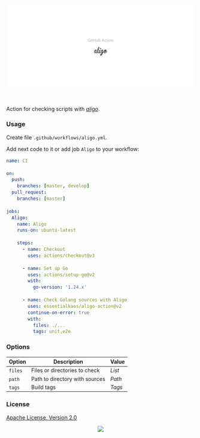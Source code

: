 <p align="center"><a href="#readme"><img src=".github/images/card.svg"/></a></p>

<br/>

Action for checking scripts with [_aligo_](https://kaos.sh/aligo).

### Usage

Create file `.github/workflows/aligo.yml`.

Add next code to it or add job `Aligo` to your workflow:

```yml
name: CI

on:
  push:
    branches: [master, develop]
  pull_request:
    branches: [master]

jobs:
  Aligo:
    name: Aligo
    runs-on: ubuntu-latest

    steps:
      - name: Checkout
        uses: actions/checkout@v3

      - name: Set up Go
        uses: actions/setup-go@v2
        with:
          go-version: '1.24.x'

      - name: Check Golang sources with Aligo
        uses: essentialkaos/aligo-action@v2
        continue-on-error: true
        with:
          files: ./...
          tags: unit,e2e

```

### Options

| Option | Description | Value |
|--------|-------------|--------|
| `files` | Files or directories to check | _List_ |
| `path` | Path to directory with sources | _Path_ |
| `tags` | Build tags | _Tags_ |

### License

[Apache License, Version 2.0](https://www.apache.org/licenses/LICENSE-2.0)

<p align="center"><a href="https://essentialkaos.com"><img src="https://gh.kaos.st/ekgh.svg"/></a></p>
